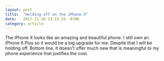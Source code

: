 ```yaml
---
layout: post
title:  "Holding off on the iPhone X"
date:   2017-11-10 13:15:34 -0700
category: article
---
```


The iPhone X looks like an amazing and beautiful phone. I still own an iPhone 6 Plus so it would be a big upgrade for me. Despite that I will be holding off. Bottom line, it doesn't offer much new that is meaningful to my phone experience that justifies the cost.
